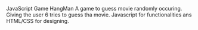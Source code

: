 JavaScript Game
HangMan 
A game to guess movie randomly occuring. Giving the user 6 tries to guess tha movie. Javascript for functionalities ans HTML/CSS for designing.
